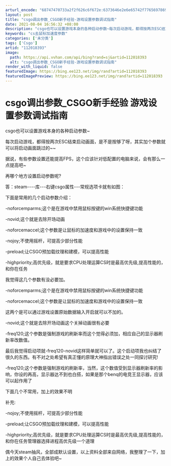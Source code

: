 ```yaml
---
arturl_encode: "68747470733a2f2f626c6f672e:6373646e2e6e65742f77656978696e5f33313431323931352f:61727469636c652f64657461696c732f313132303138333933"
layout: post
title: "csgo调出参数_CSGO新手经验-游戏设置参数调试指南"
date: 2021-08-04 16:56:32 +08:00
description: "csgo也可以设置游戏本身的各种启动参数~每次启动游戏，都得按两次ESC结束启动画面，是不是按够了呀"
keywords: "cs去鼠标加速度参数"
categories: ['未分类']
tags: ['Csgo']
artid: "112018393"
image:
  path: https://api.vvhan.com/api/bing?rand=sj&artid=112018393
  alt: "csgo调出参数_CSGO新手经验-游戏设置参数调试指南"
render_with_liquid: false
featuredImage: https://bing.ee123.net/img/rand?artid=112018393
featuredImagePreview: https://bing.ee123.net/img/rand?artid=112018393
---
```


# csgo调出参数_CSGO新手经验 游戏设置参数调试指南

csgo也可以设置游戏本身的各种启动参数~

每次启动游戏，都得按两次ESC结束启动画面，是不是按够了呀，其实加个参数就可以将启动画面跳过的~~

据说，有些参数设置还能提高FPS，这个应该针对低配置的电脑来说，会有那么一点提高吧~

再哪个地方设置启动参数呢?

答：steam----库---右键csgo属性---常规选项卡就有如图：

下面是常用的几个启动参数介绍：

-noforcemparms;这个是在游戏中禁用鼠标按键的win系统快捷键功能

-novid;这个就是去除开场动画

-noforcemaccel;这个参数是让鼠标的加速度和游戏中的设置保持一致

-nojoy;不使用摇杆，可提高少部分性能

-preload;让CSGO预加载纹理和建模，可以提高性能

-highpriority;高优先级，就是要求CPU处理运算CS时是最高优先级,提高性能的，和你在任务

我觉得这几个参数有没必要加。

-noforcemparms;这个是在游戏中禁用鼠标按键的win系统快捷键功能

-noforcemaccel;这个参数是让鼠标的加速度和游戏中的设置保持一致

这两个是可以通过游戏设置原始数据输入开启就可以不加的。

-novid;这个就是去除开场动画这个关掉动画很有必要

-freq120;这个参数是强制游戏的刷新率而这个觉得必须加，相应自己的显示器刷新率改数值。

最后我觉得启动项就-freq120-novid这样简单就可以了。这个启动项我也纠结了很久的东西。有不对之处希望有真正懂的原理大神指出错误之处一同探讨研究!

-freq120;这个参数是强制游戏的刷新率，当然，这个数值受到显示器刷新率的影响，你设的再高，显示器达不到也白搭，如果是那个benq的电竞王显示器，应该可以起作用了

下面几个不常用，加上的效果不明

补充:

-nojoy;不使用摇杆，可提高少部分性能

-preload;让CSGO预加载纹理和建模，可以提高性能

-highpriority;高优先级，就是要求CPU处理运算CS时是最高优先级,提高性能的，和你在任务管理器选择进程高优先级一个道理

偶今天steam抽风，全部成默认设置，以上资料全部来自网络，我整理了一下，加上的效果个人自己去体验吧~